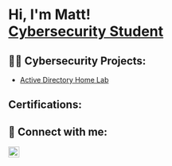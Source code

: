 <h1>Hi, I'm Matt! <br/><a href="https://github.com/mattjanocik">Cybersecurity Student</a>

<h2>👨‍💻 Cybersecurity Projects:</h2>

 - [Active Directory Home Lab](https://github.com/mattjanocik/LABURL)
  
<h2> Certifications:</h2>

<h2> 🤳 Connect with me:</h2>

[<img align="left" alt="MattJanocik | LinkedIn" width="22px" src="https://cdn.jsdelivr.net/npm/simple-icons@v3/icons/linkedin.svg" />][linkedin]

[linkedin]: www.linkedin.com/in/matthew-janocik
